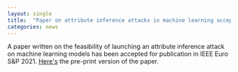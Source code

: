 ```yaml
---
layout: single
title:  "Paper on attribute inference attacks in machine learning accepted at IEEE Euro S&P 2021"
categories: news
---
```


<p>
A paper written on the feasibility of launching an attribute inference attack on machine learning models has been accepted for publication in IEEE Euro S&P 2021. 
<a href="https://arxiv.org/abs/2103.07101">Here's</a> the pre-print version of the paper.
</p>
